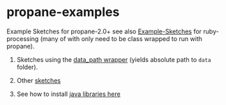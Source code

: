 # propane-examples
Example Sketches for propane-2.0+ see also [Example-Sketches][examples] for ruby-processing (many of with only need to be class wrapped to run with propane).

1. Sketches using the [data_path wrapper][path] (yields absolute path to `data` folder).

2. Other [sketches][regular]

3. See how to install [java libraries here][contributed]


[path]:https://github.com/ruby-processing/propane-examples/tree/master/data_path
[regular]:https://github.com/ruby-processing/propane-examples/tree/master/data_path
[examples]:https://github.com/ruby-processing/Example-Sketches
[contributed]:https://ruby-processing.github.io/propane/contributed
